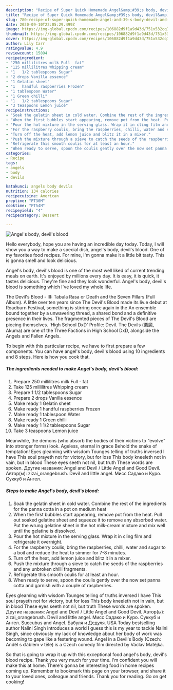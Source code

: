```yaml
---
description: "Recipe of Super Quick Homemade Angel&amp;#39;s body, devil&amp;#39;s blood"
title: "Recipe of Super Quick Homemade Angel&amp;#39;s body, devil&amp;#39;s blood"
slug: 780-recipe-of-super-quick-homemade-angel-and-39-s-body-devil-and-39-s-blood
date: 2020-09-10T22:05:29.499Z
image: https://img-global.cpcdn.com/recipes/106882d9f1a9d43d/751x532cq70/angels-body-devils-blood-recipe-main-photo.jpg
thumbnail: https://img-global.cpcdn.com/recipes/106882d9f1a9d43d/751x532cq70/angels-body-devils-blood-recipe-main-photo.jpg
cover: https://img-global.cpcdn.com/recipes/106882d9f1a9d43d/751x532cq70/angels-body-devils-blood-recipe-main-photo.jpg
author: Lily Carr
ratingvalue: 4.9
reviewcount: 15894
recipeingredient:
- "250 millilitres milk Full  fat"
- "125 millilitres Whipping cream"
- "1   1/2 tablespoons Sugar"
- "2 drops Vanilla essence"
- "1 Gelatin sheet"
- "1   handful raspberries Frozen"
- "1 tablespoon Water"
- "1 Green chilli"
- "1   1/2 tablespoons Sugar"
- "3 teaspoons Lemon juice"
recipeinstructions:
- "Soak the gelatin sheet in cold water. Combine the rest of the ingredients for the panna cotta in a pot on medium heat"
- "When the first bubbles start appearing, remove pot from the heat. Pull out soaked gelatine sheet and squeeze it to remove any absorbed water. Put the wrung gelatine sheet in the hot milk-cream mixture and mix well until the gelatine is dissolved."
- "Pour the hot mixture in the serving glass. Wrap it in cling film and refrigerate it overnight."
- "For the raspberry coulis, bring the raspberries, chilli, water and sugar to a boil and reduce the heat to simmer for 7-8 minutes."
- "Turn off the heat, add lemon juice and blitz it in a mixer."
- "Push the mixture through a sieve to catch the seeds of the raspberries and any unbroken chilli fragments."
- "Refrigerate this smooth coulis for at least an hour."
- "When ready to serve, spoon the coulis gently over the now set panna cotta and garnish with a couple of raspberries."
categories:
- Recipe
tags:
- angels
- body
- devils

katakunci: angels body devils 
nutrition: 134 calories
recipecuisine: American
preptime: "PT30M"
cooktime: "PT54M"
recipeyield: "4"
recipecategory: Dessert

---
```



![Angel&#39;s body, devil&#39;s blood](https://img-global.cpcdn.com/recipes/106882d9f1a9d43d/751x532cq70/angels-body-devils-blood-recipe-main-photo.jpg)

Hello everybody, hope you are having an incredible day today. Today, I will show you a way to make a special dish, angel&#39;s body, devil&#39;s blood. One of my favorites food recipes. For mine, I'm gonna make it a little bit tasty. This is gonna smell and look delicious.

Angel&#39;s body, devil&#39;s blood is one of the most well liked of current trending meals on earth. It's enjoyed by millions every day. It is easy, it is quick, it tastes delicious. They're fine and they look wonderful. Angel&#39;s body, devil&#39;s blood is something which I've loved my whole life.

The Devil&#39;s Blood - III: Tabula Rasa or Death and the Seven Pillars (Full Album). A little over ten years since The Devil&#39;s Blood made its liv.e debut at Roadburn Festival, something is stirring once again in the An ensemble bound together by a unwavering thread, a shared bond and a definitive presence in their lives. The fragmented pieces of The Devil&#39;s Blood are piecing themselves. &#39;High School DxD&#39; Profile: Devil. The Devils (悪魔, Akuma) are one of the Three Factions in High School DxD, alongside the Angels and Fallen Angels.


To begin with this particular recipe, we have to first prepare a few components. You can have angel&#39;s body, devil&#39;s blood using 10 ingredients and 8 steps. Here is how you cook that.

<!--inarticleads1-->

##### The ingredients needed to make Angel&#39;s body, devil&#39;s blood:

1. Prepare 250 millilitres milk Full - fat
1. Take 125 millilitres Whipping cream
1. Prepare 1   1/2 tablespoons Sugar
1. Prepare 2 drops Vanilla essence
1. Make ready 1 Gelatin sheet
1. Make ready 1   handful raspberries Frozen
1. Make ready 1 tablespoon Water
1. Make ready 1 Green chilli
1. Make ready 1   1/2 tablespoons Sugar
1. Take 3 teaspoons Lemon juice


Meanwhile, the demons (who absorb the bodies of their victims to &#34;evolve&#34; into stronger forms) look. Ageless, eternal in grace Behold the snake of temptation! Eyes gleaming with wisdom Tounges telling of truths inversed I have This soul prayeth not for victory, but for loss This body kneeleth not in vain, but in blood These eyes seeth not nil, but truth These words are spoken. Другие названия: Angel and Devil / Little Angel and Good Devil. Автор(ы): zizai_orangebrush. Devil and little angel. Мисс Садако и Куро. Суккуб и Ангел. 

<!--inarticleads2-->

##### Steps to make Angel&#39;s body, devil&#39;s blood:

1. Soak the gelatin sheet in cold water. Combine the rest of the ingredients for the panna cotta in a pot on medium heat
1. When the first bubbles start appearing, remove pot from the heat. Pull out soaked gelatine sheet and squeeze it to remove any absorbed water. Put the wrung gelatine sheet in the hot milk-cream mixture and mix well until the gelatine is dissolved.
1. Pour the hot mixture in the serving glass. Wrap it in cling film and refrigerate it overnight.
1. For the raspberry coulis, bring the raspberries, chilli, water and sugar to a boil and reduce the heat to simmer for 7-8 minutes.
1. Turn off the heat, add lemon juice and blitz it in a mixer.
1. Push the mixture through a sieve to catch the seeds of the raspberries and any unbroken chilli fragments.
1. Refrigerate this smooth coulis for at least an hour.
1. When ready to serve, spoon the coulis gently over the now set panna cotta and garnish with a couple of raspberries.


Eyes gleaming with wisdom Tounges telling of truths inversed I have This soul prayeth not for victory, but for loss This body kneeleth not in vain, but in blood These eyes seeth not nil, but truth These words are spoken. Другие названия: Angel and Devil / Little Angel and Good Devil. Автор(ы): zizai_orangebrush. Devil and little angel. Мисс Садако и Куро. Суккуб и Ангел. Succubus and Angel. Бабуля и Дедуля. USA Today bestselling author Nalini Singh introduces a world I guess this is my year to tackle Nalini Singh, since obviously my lack of knowledge about her body of work was becoming to gape like a festering wound. Angel in a Devil&#39;s Body (Czech: Anděl s ďáblem v těle) is a Czech comedy film directed by Václav Matějka. 

So that is going to wrap it up with this exceptional food angel&#39;s body, devil&#39;s blood recipe. Thank you very much for your time. I'm confident you will make this at home. There's gonna be interesting food in home recipes coming up. Remember to bookmark this page on your browser, and share it to your loved ones, colleague and friends. Thank you for reading. Go on get cooking!
